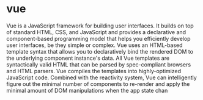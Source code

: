 # vue
Vue  is a JavaScript framework for building user interfaces. It builds on top of standard HTML, CSS, and JavaScript and provides a declarative and component-based programming model that helps you efficiently develop user interfaces, be they simple or complex.
Vue uses an HTML-based template syntax that allows you to declaratively bind the rendered DOM to the underlying component instance's data. All Vue templates are syntactically valid HTML that can be parsed by spec-compliant browsers and HTML parsers.
Vue compiles the templates into highly-optimized JavaScript code. Combined with the reactivity system, Vue can intelligently figure out the minimal number of components to re-render and apply the minimal amount of DOM manipulations when the app state chan
